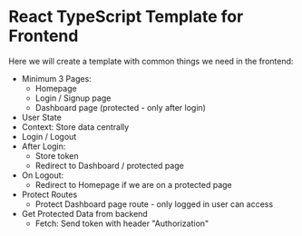 # React TypeScript Template for Frontend

Here we will create a template with common things we need in the frontend:

- Minimum 3 Pages:
  - Homepage
  - Login / Signup page
  - Dashboard page (protected - only after login)
- User State
- Context: Store data centrally
- Login / Logout
- After Login: 
  - Store token
  - Redirect to Dashboard / protected page
- On Logout:
  - Redirect to Homepage if we are on a protected page
- Protect Routes
  - Protect Dashboard page route - only logged in user can access
- Get Protected Data from backend
  - Fetch: Send token with header "Authorization"
